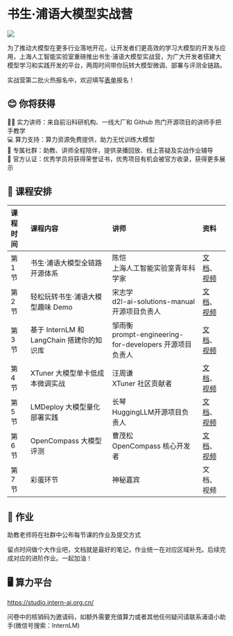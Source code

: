# 书生·浦语大模型实战营

![](./asset/camp.png)

为了推动大模型在更多行业落地开花，让开发者们更高效的学习大模型的开发与应用，上海人工智能实验室重磅推出书生·浦语大模型实战营，为广大开发者搭建大模型学习和实践开发的平台，两周时间带你玩转大模型微调、部署与评测全链路。

实战营第二批火热报名中，欢迎填写[表单](https://www.wjx.top/vm/Yzzz2mi.aspx?udsid=876275)报名！ 

## 😊 你将获得

👨‍🏫 实力讲师：来自前沿科研机构、一线大厂和 Github 热门开源项目的讲师手把手教学  
💻 算力支持：算力资源免费提供，助力无忧训练大模型  
💬 专属社群：助教、讲师全程陪伴，提供录播回放、线上答疑及实战作业辅导  
📜 官方认证：优秀学员将获得荣誉证书，优秀项目有机会被官方收录，获得更多展示  

## 📅 课程安排

|课程时间|课程内容|讲师|资料|
|:-----|:----|:----|:-----|
|第 1 节|书生·浦语大模型全链路开源体系 |陈恺 </br>上海人工智能实验室青年科学家| [文档](./asset/README.md)、[视频](https://www.bilibili.com/video/BV1Rc411b7ns/) |
|第 2 节|轻松玩转书生·浦语大模型趣味 Demo|宋志学</br>d2l-ai-solutions-manual 开源项目负责人| [文档](./helloworld/hello_world.md)、[视频](https://www.bilibili.com/video/BV1Ci4y1z72H) |
|第 3 节|基于 InternLM 和 LangChain 搭建你的知识库|邹雨衡</br>prompt-engineering-for-developers 开源项目负责人| [文档](./langchain/readme.md)、[视频](https://www.bilibili.com/video/BV1sT4y1p71V/) |
|第 4 节|XTuner 大模型单卡低成本微调实战|汪周谦</br>XTuner 社区贡献者| [文档](./xtuner/README.md)、[视频](https://www.bilibili.com/video/BV1yK4y1B75J) |
|第 5 节|LMDeploy 大模型量化部署实践|长琴</br>HuggingLLM开源项目负责人| [文档](./lmdeploy/lmdeploy.md)、[视频](https://www.bilibili.com/video/BV1iW4y1A77P) |
|第 6 节|OpenCompass 大模型评测|曹茂松</br>OpenCompass 核心开发者| [文档](./opencompass/opencompass_tutorial.md)、[视频](https://www.bilibili.com/video/BV1Gg4y1U7uc/)  |
|第 7 节|彩蛋环节| 神秘嘉宾 | 文档、视频  |


## 📝 作业

助教老师将在社群中公布每节课的作业及提交方式

留点时间做个大作业吧，文档就是最好的笔记，作业统一在对应区域补充。后续完成对应的进阶作业。一起加油！


## 🖥️ 算力平台

https://studio.intern-ai.org.cn/

问卷中的核销码为邀请码，如额外需要充值算力或者其他任何疑问请联系浦语小助手(微信号搜索：InternLM)
